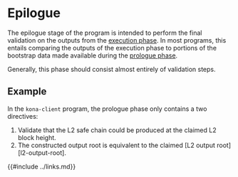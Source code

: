 # Epilogue

The epilogue stage of the program is intended to perform the final validation on the outputs from the
[execution phase](./execution.md). In most programs, this entails comparing the outputs of the execution phase
to portions of the bootstrap data made available during the [prologue phase](./prologue.md).

Generally, this phase should consist almost entirely of validation steps.

## Example

In the `kona-client` program, the prologue phase only contains a two directives:

1. Validate that the L2 safe chain could be produced at the claimed L2 block height.
1. The constructed output root is equivalent to the claimed [L2 output root][l2-output-root].

{{#include ../links.md}}
